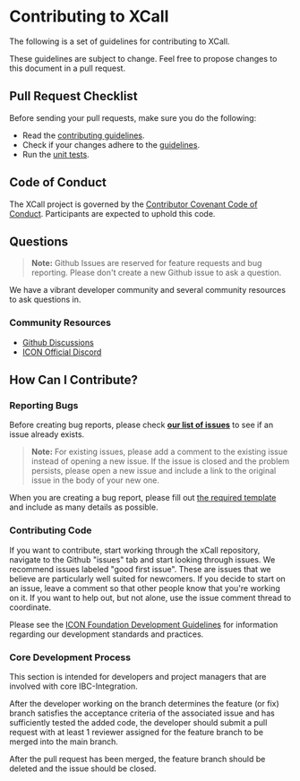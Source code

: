 # Contributing to XCall

The following is a set of guidelines for contributing to XCall.

These guidelines are subject to change. Feel free to propose changes to this document in a pull request.

## Pull Request Checklist

Before sending your pull requests, make sure you do the following:

- Read the [contributing guidelines](CONTRIBUTING.md).
- Check if your changes adhere to the [guidelines](https://github.com/icon-project/community/blob/main/guidelines/technical-development/development-guidelines.md).
- Run the [unit tests](#running-unit-tests).

## Code of Conduct

The XCall project is governed by the [Contributor Covenant Code of Conduct](https://www.contributor-covenant.org/version/2/1/code_of_conduct/code_of_conduct.md). Participants are expected to uphold this code.

## Questions

> **Note:** Github Issues are reserved for feature requests and bug reporting. Please don't create a new Github issue to ask a question.

We have a vibrant developer community and several community resources to ask questions in.

### Community Resources

- [Github Discussions](https://github.com/icon-project/ibc-integration/discussions)
- [ICON Official Discord](https://discord.gg/qa9m4bgKHE)

## How Can I Contribute?

### Reporting Bugs

Before creating bug reports, please check **[our list of issues](https://github.com/icon-project/xCall/issues)** to see if an
issue already exists.

> **Note:** For existing issues, please add a comment to the existing issue instead of opening a new issue. If the issue is closed and
> the problem persists, please open a new issue and include a link to the original issue in the body of your new one.

When you are creating a bug report, please fill out [the required template](https://github.com/icon-project/xCall/blob/main/.github/ISSUE_TEMPLATE/bug.md) and include as many details as possible.

### Contributing Code

If you want to contribute, start working through the xCall repository, navigate to the Github "issues" tab and start looking through issues. We recommend issues labeled "good first issue". These are issues that we believe are particularly well suited for newcomers. If you decide to start on an issue, leave a comment so that other people know that you're working on it. If you want to help out, but not alone, use the issue comment thread to coordinate.

Please see the [ICON Foundation Development Guidelines](https://github.com/icon-project/community/blob/main/guidelines/technical-development/development-guidelines.md)
for information regarding our development standards and practices.

### Core Development Process

This section is intended for developers and project managers that are involved with core IBC-Integration.

After the developer working on the branch determines the feature (or fix) branch satisfies the acceptance criteria of the associated issue and has sufficiently tested the added code, the developer should submit a pull request with at least 1 reviewer assigned for the feature branch to be merged into the main branch.

After the pull request has been merged, the feature branch should be deleted and the issue should be closed.
